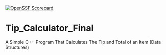 [![OpenSSF Scorecard](https://api.securityscorecards.dev/projects/github.com/{NWMorrison}/{https://github.com/NWMorrison/Tip_Calculator_Final}/badge)](https://securityscorecards.dev/viewer/?uri=github.com/{Nash}/{repo})
# Tip_Calculator_Final
 A Simple C++ Program That Calculates The Tip and Total of an Item (Data Structures)

